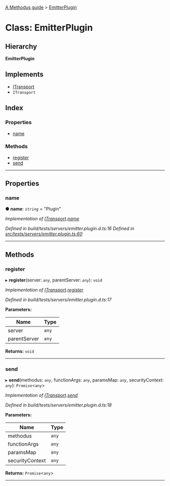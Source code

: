[A Methodus guide](../README.md) > [EmitterPlugin](../classes/emitterplugin.md)

# Class: EmitterPlugin

## Hierarchy

**EmitterPlugin**

## Implements

* [ITransport](../interfaces/itransport.md)
* `ITransport`

## Index

### Properties

* [name](emitterplugin.md#name)

### Methods

* [register](emitterplugin.md#register)
* [send](emitterplugin.md#send)

---

## Properties

<a id="name"></a>

###  name

**● name**: *`string`* = "Plugin"

*Implementation of [ITransport](../interfaces/itransport.md).[name](../interfaces/itransport.md#name)*

*Defined in build/tests/servers/emitter.plugin.d.ts:16*
*Defined in [src/tests/servers/emitter.plugin.ts:60](https://github.com/nodulusteam/methodus.dev/blob/c7705c6/src/tests/servers/emitter.plugin.ts#L60)*

___

## Methods

<a id="register"></a>

###  register

▸ **register**(server: *`any`*, parentServer: *`any`*): `void`

*Implementation of [ITransport](../interfaces/itransport.md).[register](../interfaces/itransport.md#register)*

*Defined in build/tests/servers/emitter.plugin.d.ts:17*

**Parameters:**

| Name | Type |
| ------ | ------ |
| server | `any` |
| parentServer | `any` |

**Returns:** `void`

___
<a id="send"></a>

###  send

▸ **send**(methodus: *`any`*, functionArgs: *`any`*, paramsMap: *`any`*, securityContext: *`any`*): `Promise`<`any`>

*Implementation of [ITransport](../interfaces/itransport.md).[send](../interfaces/itransport.md#send)*

*Defined in build/tests/servers/emitter.plugin.d.ts:18*

**Parameters:**

| Name | Type |
| ------ | ------ |
| methodus | `any` |
| functionArgs | `any` |
| paramsMap | `any` |
| securityContext | `any` |

**Returns:** `Promise`<`any`>

___

